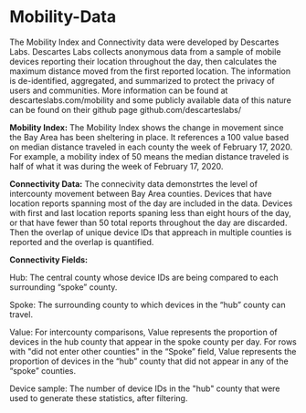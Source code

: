 # Mobility-Data
The Mobility Index and Connectivity data were developed by Descartes Labs. Descartes Labs collects anonymous data from a sample of mobile devices reporting their location throughout the day, then calculates the maximum distance moved from the first reported location. The information is de-identified, aggregated, and summarized to protect the privacy of users and communities. More information can be found at descarteslabs.com/mobility and some publicly available data of this nature can be found on their github page github.com/descarteslabs/

<strong>Mobility Index:</strong>
The Mobility Index shows the change in movement since the Bay Area has been sheltering in place. It references a 100 value based on median distance traveled in each county the week of February 17, 2020. For example, a mobility index of 50 means the median distance traveled is half of what it was during the week of February 17, 2020.

<strong>Connectivity Data:</strong>
The connecivity data demonstrtes the level of intercounty movement between Bay Area counties. Devices that have location reports spanning most of the day are included in the data. Devices with first and last location reports spaning less than eight hours of the day, or that have fewer than 50 total reports throughout the day are discarded. Then the overlap of unique device IDs that appreach in multiple counties is reported and the overlap is quantified.

<strong> Connectivity Fields: </strong>

Hub: The central county whose device IDs are being compared to each surrounding “spoke” county.
  
Spoke: The surrounding county to which devices in the “hub” county can travel.

Value: For intercounty comparisons, Value represents the proportion of devices in the hub county that appear in the spoke  county per day. For rows with "did not enter other counties" in the “Spoke” field, Value represents the proportion of     devices in the “hub” county that did not appear in any of the “spoke” counties.

Device sample: The number of device IDs in the "hub" county that were used to generate these statistics, after filtering.
